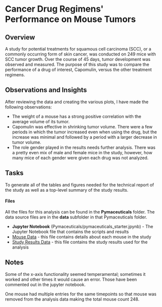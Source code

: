 # Cancer Drug Regimens' Performance on Mouse Tumors

## Overview

A study for potential treatments for squamous cell carcinoma (SCC), or a commonly occurring form of skin cancer, was conducted on 249 mice with SCC tumor growth. Over the course of 45 days, tumor development was observed and measured. The purpose of this study was to compare the performance of a drug of interest, Capomulin, versus the other treatment regimens.

## Observations and Insights

After reviewing the data and creating the various plots, I have made the following observations:

* The weight of a mouse has a strong positive correlation with the average volume of its tumor.
* Capomulin was effective in shrinking tumor volume. There were a few periods in which the tumor increased even when using the drug, but the increase was minimal and followed by a period with a larger decrease in tumor volume.
* The role gender played in the results needs further analysis. There was a pretty even mix of male and female mice in the study, however, how many mice of each gender were given each drug was not analyzed.

## Tasks

To generate all of the tables and figures needed for the technical report of the study as well as a top-level summary of the study results.

#### Files

All the files for this analysis can be found in the **Pymaceuticals** folder. The data source files are in the **data** subfolder in that Pymaceuticals folder.

* **Jupyter Notebook** (Pymaceuticals/pymaceuticals_starter.jpynb) - The Jupyter Notebook file that contains the scripts and results
* [Mouse Data](Pymaceuticals/data/Mouse_metadata.csv) - this file contains details about each mouse in the study
* [Study Results Data](Pymaceuticals/data/Study_results.csv) - this file contains the study results used for the analysis


## Notes

Some of the x-axis functionality seemed temperamental; sometimes it worked and other times it would cause an error. Those have been commented out in the jupyter notebook.

One mouse had multiple entries for the same timepoints so that mouse was removed from the analysis data making the total mouse count 248.